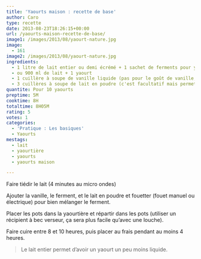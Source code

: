 ```yaml
---
title: 'Yaourts maison : recette de base'
author: Caro
type: recette
date: 2013-08-23T18:26:15+00:00
url: /yaourts-maison-recette-de-base/
image1: /images/2013/08/yaourt-nature.jpg
image:
  - 161
image2: /images/2013/08/yaourt-nature.jpg
ingredients:
  - 1 litre de lait entier ou demi écrémé + 1 sachet de ferments pour yaourt (alsa par exemple)
  - ou 900 ml de lait + 1 yaourt
  - 1 cuillère à soupe de vanille liquide (pas pour le goût de vanille, mais pour casser l’acidité du yaourt nature)
  - 3 cuillères à soupe de lait en poudre (c'est facultatif mais permet d'obtenir un yaourt un peu plus ferme)
quantite: Pour 10 yaourts
preptime: 5M
cooktime: 8H
totaltime: 8H05M
rating: 5
votes: 1
categories:
  - 'Pratique : Les basiques'
  - Yaourts
mestags:
  - lait
  - yaourtière
  - yaourts
  - yaourts maison

---
```

Faire tiédir le lait (4 minutes au micro ondes)

Ajouter la vanille, le ferment, et le lait en poudre et fouetter (fouet manuel ou électrique) pour bien mélanger le ferment.

Placer les pots dans la yaourtière et répartir dans les pots (utiliser un récipient à bec verseur, ça sera plus facile qu’avec une louche).

Faire cuire entre 8 et 10 heures, puis placer au frais pendant au moins 4 heures.

> Le lait entier permet d&rsquo;avoir un yaourt un peu moins liquide.
